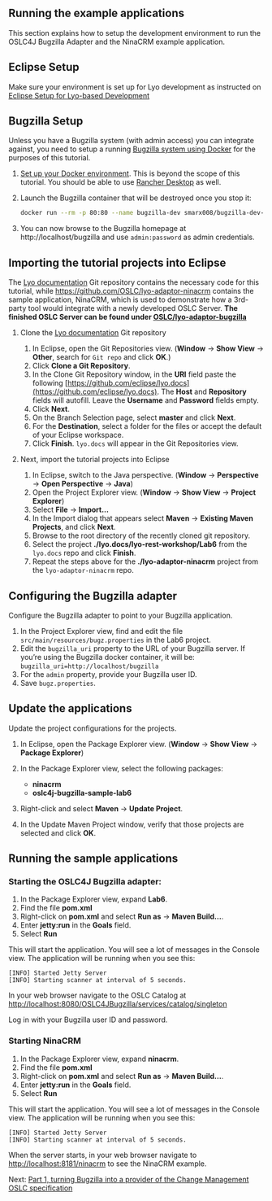 ## Running the example applications

This section explains how to setup the development environment to run the OSLC4J Bugzilla Adapter and the NinaCRM example application.

## Eclipse Setup

Make sure your environment is set up for Lyo development as instructed on [Eclipse Setup for Lyo-based Development](../eclipse_lyo/eclipse-setup-for-lyo-based-development)

## Bugzilla Setup

Unless you have a Bugzilla system (with admin access) you can integrate against, you need to setup a running [Bugzilla system using Docker](https://hub.docker.com/r/smarx008/bugzilla-dev-lyo) for the purposes of this tutorial.

1. [Set up your Docker environment](https://docs.docker.com/get-started/). This is beyond the scope of this tutorial. You should be able to use [Rancher Desktop](https://rancherdesktop.io/) as well.

1. Launch the Bugzilla container that will be destroyed once you stop it:
    ```bash
	docker run --rm -p 80:80 --name bugzilla-dev smarx008/bugzilla-dev-lyo
    ```
 
1.  You can now browse to the Bugzilla homepage at http://localhost/bugzilla and use `admin:password` as admin credentials.

## Importing the tutorial projects into Eclipse

The [Lyo documentation](https://github.com/eclipse/lyo.docs) Git repository contains the necessary code for this tutorial, while https://github.com/OSLC/lyo-adaptor-ninacrm contains the sample application, NinaCRM, which is used to demonstrate how a 3rd-party tool would integrate with a newly developed OSLC Server. **The finished OSLC Server can be found under [OSLC/lyo-adaptor-bugzilla](https://github.com/OSLC/lyo-adaptor-bugzilla)**

1. Clone the [Lyo documentation](https://github.com/eclipse/lyo.docs) Git repository
    1.  In Eclipse, open the Git Repositories view. (**Window** &rarr; **Show View** &rarr; **Other**, search for `Git repo` and click **OK**.)
    2.  Click **Clone a Git Repository**.
    3.  In the Clone Git Repository window, in the **URI** field paste the following [https://github.com/eclipse/lyo.docs](https://github.com/eclipse/lyo.docs). The **Host** and **Repository** fields will autofill. Leave the **Username** and **Password** fields empty.
    4.  Click **Next**.
    5.  On the Branch Selection page, select **master** and click **Next**.
    6.  For the **Destination**, select a folder for the files or accept the default of your Eclipse workspace.
    7.  Click **Finish**. `lyo.docs` will appear in the Git Repositories view.

2. Next, import the tutorial projects into Eclipse
    1. In Eclipse, switch to the Java perspective. (**Window** &rarr; **Perspective** &rarr; **Open Perspective** &rarr; **Java**)
    1. Open the Project Explorer view. (**Window** &rarr; **Show View** &rarr; **Project Explorer**)
    1. Select **File** &rarr; **Import...**
    1. In the Import dialog that appears select **Maven** &rarr; **Existing Maven Projects**, and click **Next**.
    1. Browse to the root directory of the recently cloned git repository.
    1. Select the project **./lyo.docs/lyo-rest-workshop/Lab6** from the `lyo.docs` repo and click **Finish**.
    1. Repeat the steps above for the **./lyo-adaptor-ninacrm** project from the `lyo-adaptor-ninacrm` repo. 

## Configuring the Bugzilla adapter

Configure the Bugzilla adapter to point to your Bugzilla application.

1. In the Project Explorer view, find and edit the file `src/main/resources/bugz.properties` in the Lab6 project.
1.  Edit the `bugzilla_uri` property to the URL of your Bugzilla server. If you’re using the Bugzilla docker container, it will be:
     `bugzilla_uri=http://localhost/bugzilla`
1.  For the `admin` property, provide your Bugzilla user ID.
1.  Save `bugz.properties`.

## Update the applications

Update the project configurations for the projects.

1.  In Eclipse, open the Package Explorer view. (**Window** &rarr; **Show View** &rarr; **Package Explorer**)
2.  In the Package Explorer view, select the following packages:

    *   **ninacrm**
    *   **oslc4j-bugzilla-sample-lab6**

3.  Right-click and select **Maven** &rarr; **Update Project**.
4.  In the Update Maven Project window, verify that those projects are selected and click **OK**.

## Running the sample applications

### Starting the OSLC4J Bugzilla adapter:

1. In the Package Explorer view, expand **Lab6**.
2. Find the file **pom.xml**
3. Right-click on **pom.xml** and select **Run as** &rarr; **Maven Build...**. 
4. Enter **jetty:run** in the **Goals** field. 
5. Select **Run**

This will start the application. You will see a lot of messages in the Console view. The application will be running when you see this:

    [INFO] Started Jetty Server
    [INFO] Starting scanner at interval of 5 seconds.

In your web browser navigate to the OSLC Catalog at [http://localhost:8080/OSLC4JBugzilla/services/catalog/singleton](http://localhost:8080/OSLC4JBugzilla/services/catalog/singleton)

Log in with your Bugzilla user ID and password.

### Starting NinaCRM

1. In the Package Explorer view, expand **ninacrm**.
2. Find the file **pom.xml**
3. Right-click on **pom.xml** and select **Run as** &rarr; **Maven Build...**. 
4. Enter **jetty:run** in the **Goals** field. 
5. Select **Run**

This will start the application. You will see a lot of messages in the Console view. The application will be running when you see this:

    [INFO] Started Jetty Server
    [INFO] Starting scanner at interval of 5 seconds.


When the server starts, in your web browser navigate to [http://localhost:8181/ninacrm](http://localhost:8181/ninacrm) to see the NinaCRM example.

Next: [Part 1, turning Bugzilla into a provider of the Change Management OSLC specification](implementing_an_oslc_provider/1_0_implementing_a_provider)
